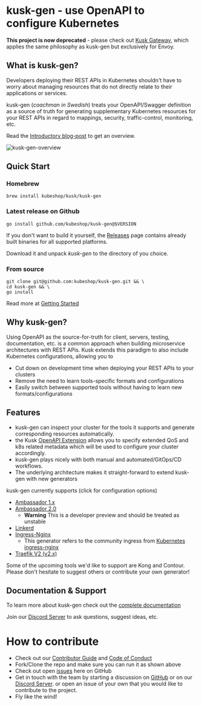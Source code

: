 # kusk-gen - use OpenAPI to configure Kubernetes

**This project is now deprecated** - please check out [Kusk Gateway](https://github.com/kubeshop/kusk-gateway), which applies the same philosophy as kusk-gen but exclusively for Envoy.

## What is kusk-gen?

Developers deploying their REST APIs in Kubernetes shouldn't have to worry about managing resources that do not directly
relate to their applications or services.

kusk-gen (_coachman in Swedish_) treats your OpenAPI/Swagger definition as a source of truth for generating 
supplementary Kubernetes resources for your REST APIs in regard to mappings, security, traffic-control, monitoring, etc.

Read the [Introductory blog-post](https://medium.com/kubeshop-i/hello-kusk-openapi-for-kubernetes-19be94fc1e91) to get an overview.

![kusk-gen-overview](https://user-images.githubusercontent.com/14029650/129193622-b5f06b8d-845d-4b1e-adaf-34dd7b3e0108.png)

## Quick Start

### Homebrew
`brew install kubeshop/kusk/kusk-gen`

### Latest release on Github
`go install github.com/kubeshop/kusk-gen@$VERSION`

If you don't want to build it yourself, the [Releases](https://github.com/kubeshop/kusk-gen/releases) page contains already built binaries for all supported platforms.

Download it and unpack *kusk-gen* to the directory of you choice.

### From source
```shell
git clone git@github.com:kubeshop/kusk-gen.git && \
cd kusk-gen && \
go install
```

Read more at [Getting Started](https://kubeshop.github.io/kusk-gen/getting-started/)

## Why kusk-gen?

Using OpenAPI as the source-for-truth for client, servers, testing, documentation, etc. is a common approach when 
building microservice architectures with REST APis. Kusk extends this paradigm to also include Kubernetes configurations, 
allowing you to 
- Cut down on development time when deploying your REST APIs to your clusters
- Remove the need to learn tools-specific formats and configurations
- Easily switch between supported tools without having to learn new formats/configurations

## Features

- kusk-gen can inspect your cluster for the tools it supports and generate corresponding resources automatically.
- the Kusk [OpenAPI Extension](https://kubeshop.github.io/kusk/openapi-extension/) allows you to specify extended QoS and k8s related metadata which will be used
  to configure your cluster accordingly.
- kusk-gen plays nicely with both manual and automated/GitOps/CD workflows.
- The underlying architecture makes it straight-forward to extend kusk-gen with new generators

kusk-gen currently supports (click for configuration options)
- [Ambassador 1.x](https://kubeshop.github.io/kusk-gen/ambassador/)
- [Ambassador 2.0](https://kubeshop.github.io/kusk-gen/ambassador2/)
  - **Warning** This is a developer preview and should be treated as unstable
- [Linkerd](https://kubeshop.github.io/kusk-gen/linkerd/)
- [Ingress-Nginx](https://kubeshop.github.io/kusk-gen/ingress-nginx/)
  - This generator refers to the community ingress from [Kubernetes ingress-nginx](https://github.com/kubernetes/ingress-nginx/)
- [Traefik V2 (v2.x)](https://kubeshop.github.io/kusk-gen/traefik/)

Some of the upcoming tools we'd like to support are Kong and Contour. Please don't hesitate to 
suggest others or contribute your own generator!

## Documentation & Support

To learn more about kusk-gen check out the [complete documentation](https://kubeshop.github.io/kusk-gen/)

Join our [Discord Server](https://discord.gg/uNuhy6GDyn) to ask questions, suggest ideas, etc.

# How to contribute

- Check out our [Contributor Guide](https://github.com/kubeshop/.github/blob/main/CONTRIBUTING.md) and
  [Code of Conduct](https://github.com/kubeshop/.github/blob/main/CODE_OF_CONDUCT.md)
- Fork/Clone the repo and make sure you can run it as shown above
- Check out open [issues](https://github.com/kubeshop/kusk-gen/issues) here on GitHub
- Get in touch with the team by starting a discussion on [GitHub](https://github.com/kubeshop/kusk-gen/discussions) or on our [Discord Server](https://discord.gg/uNuhy6GDyn).
  or open an issue of your own that you would like to contribute to the project.
- Fly like the wind!
